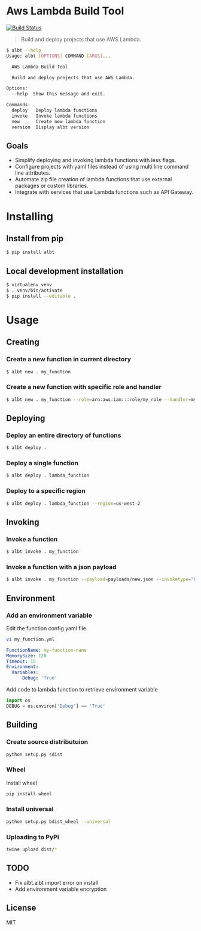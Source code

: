 # Aws Lambda Build Tool

[![Build Status](https://travis-ci.org/geothird/albt.svg?branch=master)](https://travis-ci.org/geothird/albt)

> Build and deploy projects that use AWS Lambda.

```bash
$ albt --help
Usage: albt [OPTIONS] COMMAND [ARGS]...

  AWS Lambda Build Tool

  Build and deploy projects that use AWS Lambda.

Options:
  --help  Show this message and exit.

Commands:
  deploy   Deploy lambda functions
  invoke   Invoke lambda functions
  new      Create new lambda function
  version  Display albt version
```

## Goals

- Simplify deploying and invoking lambda functions with less flags.
- Configure projects with yaml files instead of using multi line command line attributes. 
- Automate zip file creation of lambda functions that use external packages or custom libraries.
- Integrate with services that use Lambda functions such as API Gateway.

# Installing

## Install from pip

```bash
$ pip install albt
```

## Local development installation

```bash
$ virtualenv venv
$ . venv/bin/activate
$ pip install --editable .
```

# Usage

## Creating

### Create a new function in current directory

```bash
$ albt new . my_function
```

### Create a new function with specific role and handler

```bash
$ albt new . my_function --role=arn:aws:iam:::role/my_role --handler=my_handler
```


## Deploying

### Deploy an entire directory of functions

```bash
$ albt deploy .
```

### Deploy a single function

```bash
$ albt deploy . lambda_function
```

### Deploy to a specific region

```bash
$ albt deploy . lambda_function --region=us-west-2
```

## Invoking

### Invoke a function

```bash
$ albt invoke . my_function
```

### Invoke a function with a json payload

```bash
$ albt invoke . my_function --payload=payloads/new.json --invoketype="RequestResponse"
```

## Environment

### Add an environment variable

Edit the function config yaml file.

```bash
vi my_function.yml
```
```yaml
FunctionName: my-function-name
MemorySize: 128
Timeout: 15
Environment:
  Variables:
      Debug: 'True'
```

Add code to lambda function to retrieve environment variable
```python
import os
DEBUG = os.environ['Debug'] == 'True'
```

## Building

### Create source distributuion

```bash
python setup.py sdist
```

### Wheel

Install wheel

```bash
pip install wheel
```

### Install universal

```bash
python setup.py bdist_wheel --universal
```

### Uploading to PyPi

```bash
twine upload dist/*
```

## TODO

- Fix albt.albt import error on install
- Add environment variable encryption

## License

MIT